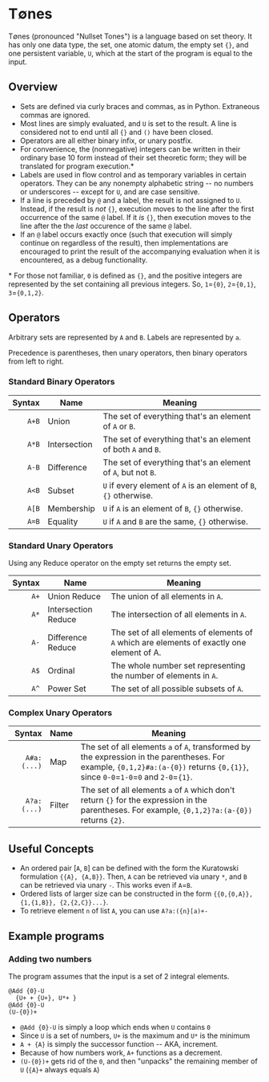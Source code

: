 # T∅nes

T∅nes (pronounced "Nullset Tones") is a language based on set theory. It has only one data type, the set, one atomic datum, the empty set `{}`, and one persistent variable, `U`, which at the start of the program is equal to the input.

## Overview

- Sets are defined via curly braces and commas, as in Python. Extraneous commas are ignored.
- Most lines are simply evaluated, and `U` is set to the result. A line is considered not to end until all `{}` and `()` have been closed.
- Operators are all either binary infix, or unary postfix.
- For convenience, the (nonnegative) integers can be written in their ordinary base 10 form instead of their set theoretic form; they will be translated for program execution.\*
- Labels are used in flow control and as temporary variables in certain operators. They can be any nonempty alphabetic string -- no numbers or underscores -- except for `U`, and are case sensitive.
- If a line is preceded by `@` and a label, the result is not assigned to `U`. Instead, if the result is *not* `{}`, execution moves to the line after the first occurrence of the same `@` label. If it *is* `{}`, then execution moves to the line after the the *last* occurence of the same `@` label.
- If an `@` label occurs exactly once (such that execution will simply continue on regardless of the result), then implementations are encouraged to print the result of the accompanying evaluation when it is encountered, as a debug functionality.

\* For those not familiar, `0` is defined as `{}`, and the positive integers are represented by the set containing all previous integers. So, `1`=`{0}`, `2`=`{0,1}`, `3`=`{0,1,2}`.

## Operators

Arbitrary sets are represented by `A` and `B`. Labels are represented by `a`.

Precedence is parentheses, then unary operators, then binary operators from left to right.

### Standard Binary Operators

| Syntax      |     Name            | Meaning |
| ----------: | ------------------- | ------- |
| `A+B`       | Union               | The set of everything that's an element of `A` or `B`. |
| `A*B`       | Intersection        | The set of everything that's an element of both `A` and `B`. |
| `A-B`       | Difference          | The set of everything that's an element of `A`, but not `B`. |
| `A<B`       | Subset              | `U` if every element of `A` is an element of `B`, `{}` otherwise. |
| `A[B`       | Membership          | `U` if `A` is an element of `B`, `{}` otherwise. |
| `A=B`       | Equality            | `U` if `A` and `B` are the same, `{}` otherwise. |

### Standard Unary Operators

Using any Reduce operator on the empty set returns the empty set.

| Syntax      |     Name            | Meaning |
| ----------: | ------------------- | ------- |
| `A+`        | Union Reduce        | The union of all elements in `A`. |
| `A*`        | Intersection Reduce | The intersection of all elements in `A`. |
| `A-`        | Difference Reduce   | The set of all elements of elements of `A` which are elements of exactly one element of A. |
| `A$`        | Ordinal             | The whole number set representing the number of elements in `A`. |
| `A^`        | Power Set           | The set of all possible subsets of `A`. |

### Complex Unary Operators

| Syntax      |     Name            | Meaning |
| ----------: | ------------------- | ------- |
| `A#a:(...)` | Map                 | The set of all elements `a` of `A`, transformed by the expression in the parentheses. For example, `{0,1,2}#a:(a-{0})` returns `{0,{1}}`, since `0-0`=`1-0`=`0` and `2-0`=`{1}`. |
| `A?a:(...)` | Filter              | The set of all elements `a` of `A` which don't return `{}` for the expression in the parentheses. For example, `{0,1,2}?a:(a-{0})` returns `{2}`. |

## Useful Concepts

- An ordered pair [`A`, `B`] can be defined with the form the Kuratowski formulation `{{A}, {A,B}}`. Then, `A` can be retrieved via unary `*`, and `B` can be retrieved via unary `-`. This works even if `A`=`B`.
- Ordered lists of larger size can be constructed in the form `{{0,{0,A}}, {1,{1,B}}, {2,{2,C}}...}`.
- To retrieve element `n` of list `A`, you can use `A?a:({n}[a)+-`


## Example programs

### Adding two numbers

The program assumes that the input is a set of 2 integral elements.

```
@Add {0}-U
  {U+ + {U+}, U*+ }
@Add {0}-U
(U-{0})+
```

- `@Add {0}-U` is simply a loop which ends when `U` contains `0`
- Since `U` is a set of numbers, `U+` is the maximum and `U*` is the minimum
- `A + {A}` is simply the successor function -- AKA, increment.
- Because of how numbers work, `A+` functions as a decrement.
- `(U-{0})+` gets rid of the `0`, and then "unpacks" the remaining member of `U` (`{A}+` always equals `A`)